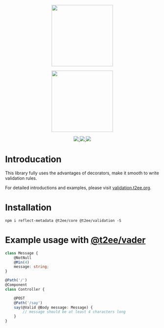 <p align="center">
    <a href="https://t2ee.org">
        <img width="200" src="https://t2ee.org/img/logos/t2ee.png">
    </a>
</p>
<p align="center">
    <a href="https://validation.t2ee.org">
        <img width="200" src="https://t2ee.org/img/logos/validation.png">
    </a>
</p>

<p align="center">
    <a href="https://www.npmjs.com/package/@t2ee/validation">
        <img src="https://badge.fury.io/js/%40t2ee%2Fvalidation.svg">
    </a>
    <a href="https://travis-ci.org/t2ee/validation">
        <img src="https://img.shields.io/travis/t2ee/validation/master.svg?style=flat-square">
    </a>
    <a href="https://coveralls.io/r/t2ee/validation?branch=master">
        <img src="https://img.shields.io/coveralls/t2ee/validation/master.svg?style=flat-square">
    </a>
</p>

# Introducation

This library fully uses the advantages of decorators, make it smooth to write validation rules.

For detailed introductions and examples, please visit [validation.t2ee.org](//validation.t2ee.org).


# Installation

`npm i reflect-metadata @t2ee/core @t2ee/validation -S`

# Example usage with [@t2ee/vader](https://github.com/t2ee/vader)

```typescript
class Message {
    @NotNull
    @Min(4)
    message: string;
}

@Path('/')
@Component
class Controller {

    @POST
    @Path('/say')
    say(@Valid @Body message: Message) {
        // message should be at least 4 characters long
    }
}
```

